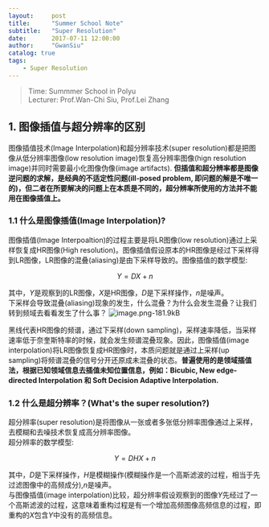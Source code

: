 ```yaml
---
layout:     post
title:      "Summer School Note"
subtitle:   "Super Resolution"
date:       2017-07-11 12:00:00
author:     "GwanSiu"
catalog: true
tags:
    - Super Resolution
---
```


> Time: Summmer School in Polyu  
> Lecturer: Prof.Wan-Chi Siu, Prof.Lei Zhang

## 1. 图像插值与超分辨率的区别
图像插值技术(Image Interpolation)和超分辨率技术(super resolution)都是把图像从低分辨率图像(low resolution image)恢复高分辨率图像(hign resolution image)并同时需要最小化图像伪像(image artifacts). **但插值和超分辨率都是图像逆问题的求解，是经典的不适定性问题(ill-posed problem, 即问题的解是不唯一的)，但二者在所要解决的问题上在本质是不同的，超分辨率所使用的方法并不能用在图像插值上。**

### 1.1 什么是图像插值(Image Interpolation)?
图像插值(Image Interpoaltion)的过程主要是将LR图像(low resolution)通过上采样恢复成HR图像(High resolution)。图像插值假设原本的HR图像是经过下采样得到LR图像，LR图像的混叠(aliasing)是由下采样导致的。图像插值的数学模型:

$$Y=DX+n \label{1}$$
 
其中，$Y$是观察到的LR图像，$X$是HR图像，$D$是下采样操作，$n$是噪声。  
下采样会导致混叠(aliasing)现象的发生，什么混叠？为什么会发生混叠？让我们转到频域去看看发生了什么事？
![image.png-181.9kB][1]

黑线代表HR图像的频谱，通过下采样(down sampling)，采样速率降低，当采样速率低于奈奎斯特率的时候，就会发生频谱混叠现象。因此，图像插值(image interpolation)将LR图像恢复成HR图像时，本质问题就是通过上采样(up sampling)将频谱混叠的信号分开还原成未混叠的状态。**普遍使用的是领域插值法，根据已知领域信息去插值未知位置信息，例如：Bicubic, New edge-directed Interpolation 和 Soft Decision Adaptive Interpolation.**


### 1.2 什么是超分辨率？(What's the super resolution?)
超分辨率(super resolution)是将图像从一张或者多张低分辨率图像通过上采样，去模糊和去噪技术恢复成高分辨率图像。  
超分辨率的数学模型:

$$Y=DHX+n$$

其中，$D$是下采样操作，$H$是模糊操作(模糊操作是一个高斯滤波的过程，相当于先过滤图像中的高频成分),$n$是噪声。  
与图像插值(image interpolation)比较，超分辨率假设观察到的图像$Y$先经过了一个高斯滤波的过程，这意味着重构过程是有一个增加高频图像高频信息的过程，即重构的$X$包含$Y$中没有的高频信息。

[1]: http://static.zybuluo.com/GwanSiu/42xcl9limpvtkcd5dm5xyjft/image.png